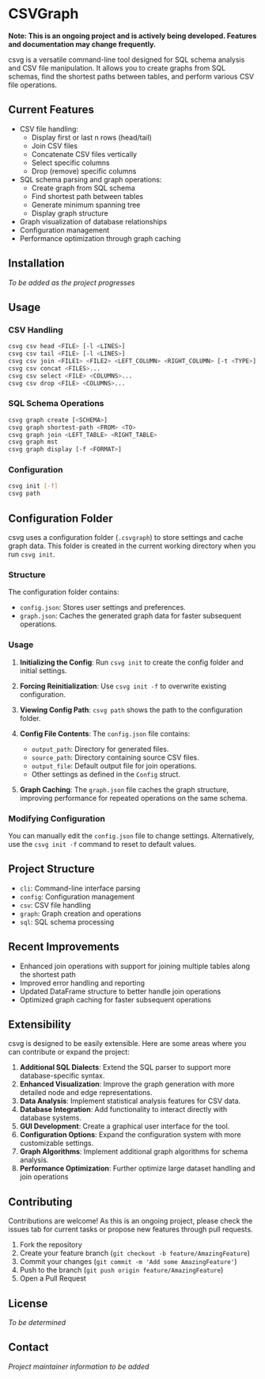 # CSVGraph

**Note: This is an ongoing project and is actively being developed. Features and documentation may change frequently.**

csvg is a versatile command-line tool designed for SQL schema analysis and CSV file manipulation. It allows you to create graphs from SQL schemas, find the shortest paths between tables, and perform various CSV file operations.

## Current Features

- CSV file handling:
  - Display first or last n rows (head/tail)
  - Join CSV files
  - Concatenate CSV files vertically
  - Select specific columns
  - Drop (remove) specific columns
- SQL schema parsing and graph operations:
  - Create graph from SQL schema
  - Find shortest path between tables
  - Generate minimum spanning tree 
  - Display graph structure
- Graph visualization of database relationships
- Configuration management
- Performance optimization through graph caching

## Installation

*To be added as the project progresses*

## Usage

### CSV Handling

```bash
csvg csv head <FILE> [-l <LINES>]
csvg csv tail <FILE> [-l <LINES>]
csvg csv join <FILE1> <FILE2> <LEFT_COLUMN> <RIGHT_COLUMN> [-t <TYPE>]
csvg csv concat <FILES>...
csvg csv select <FILE> <COLUMNS>...
csvg csv drop <FILE> <COLUMNS>...
```

### SQL Schema Operations

```bash
csvg graph create [<SCHEMA>]
csvg graph shortest-path <FROM> <TO>
csvg graph join <LEFT_TABLE> <RIGHT_TABLE>
csvg graph mst
csvg graph display [-f <FORMAT>]
```

### Configuration

```bash
csvg init [-f]
csvg path
```

## Configuration Folder

csvg uses a configuration folder (`.csvgraph`) to store settings and cache graph data. This folder is created in the current working directory when you run `csvg init`.

### Structure

The configuration folder contains:
- `config.json`: Stores user settings and preferences.
- `graph.json`: Caches the generated graph data for faster subsequent operations.

### Usage

1. **Initializing the Config**:
   Run `csvg init` to create the config folder and initial settings.

2. **Forcing Reinitialization**:
   Use `csvg init -f` to overwrite existing configuration.

3. **Viewing Config Path**:
   `csvg path` shows the path to the configuration folder.

4. **Config File Contents**:
   The `config.json` file contains:
   - `output_path`: Directory for generated files.
   - `source_path`: Directory containing source CSV files.
   - `output_file`: Default output file for join operations.
   - Other settings as defined in the `Config` struct.

5. **Graph Caching**:
   The `graph.json` file caches the graph structure, improving performance for repeated operations on the same schema.

### Modifying Configuration

You can manually edit the `config.json` file to change settings. Alternatively, use the `csvg init -f` command to reset to default values.

## Project Structure

- `cli`: Command-line interface parsing
- `config`: Configuration management
- `csv`: CSV file handling
- `graph`: Graph creation and operations
- `sql`: SQL schema processing

## Recent Improvements

- Enhanced join operations with support for joining multiple tables along the shortest path
- Improved error handling and reporting
- Updated DataFrame structure to better handle join operations
- Optimized graph caching for faster subsequent operations

## Extensibility

csvg is designed to be easily extensible. Here are some areas where you can contribute or expand the project:

1. **Additional SQL Dialects**: Extend the SQL parser to support more database-specific syntax.
2. **Enhanced Visualization**: Improve the graph generation with more detailed node and edge representations.
3. **Data Analysis**: Implement statistical analysis features for CSV data.
4. **Database Integration**: Add functionality to interact directly with database systems.
5. **GUI Development**: Create a graphical user interface for the tool.
6. **Configuration Options**: Expand the configuration system with more customizable settings.
7. **Graph Algorithms**: Implement additional graph algorithms for schema analysis.
9. **Performance Optimization**: Further optimize large dataset handling and join operations

## Contributing

Contributions are welcome! As this is an ongoing project, please check the issues tab for current tasks or propose new features through pull requests.

1. Fork the repository
2. Create your feature branch (`git checkout -b feature/AmazingFeature`)
3. Commit your changes (`git commit -m 'Add some AmazingFeature'`)
4. Push to the branch (`git push origin feature/AmazingFeature`)
5. Open a Pull Request

## License

*To be determined*

## Contact

*Project maintainer information to be added*
